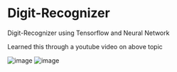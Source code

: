 # Digit-Recognizer
Digit-Recognizer using Tensorflow and Neural Network

Learned this through a youtube video on above topic

![image](https://user-images.githubusercontent.com/72060359/158005937-850153ad-3176-4e8e-a5a2-3b538f8129e5.png)
![image](https://user-images.githubusercontent.com/72060359/158005953-347b2902-7bdd-4705-90e2-64fa4f1ead94.png)
